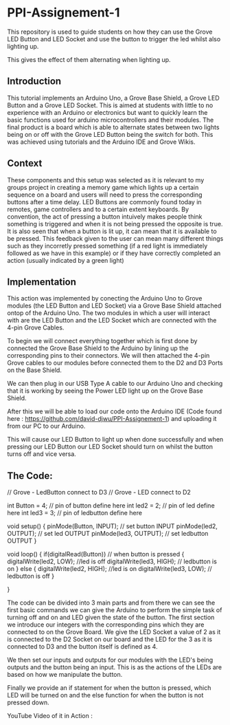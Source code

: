 # PPI-Assignement-1

This repository is used to guide students on how they can use the Grove LED Button and LED Socket and use the button to trigger the led whilst also lighting up.

This gives the effect of them alternating when lighting up.

## Introduction

This tutorial implements an Arduino Uno, a Grove Base Shield, a Grove LED Button and a Grove LED Socket.
This is aimed at students with little to no experience with an Arduino or electronics but want to quickly learn the basic functions used  for arduino microcontrollers and their modules.
The final product is a board which is able to alternate states between two lights being on or off with the Grove LED Button being the switch for both. This was achieved using tutorials and the Arduino IDE and Grove Wikis.

## Context

These components and this setup was selected as it is relevant to my groups project in creating a memory game which lights up a certain sequence on a board and users will need to press the corresponding buttons after a time delay. LED Buttons are commonly found today in remotes, game controllers and to a certain extent keyboards. By convention, the act of pressing a button intuively makes people think something is triggered and when it is not being pressed the opposite is true. It is also seen that when a button is lit up, it can mean that it is available to be pressed. This feedback given to the user can mean many different things such as they incorretly pressed something (if a red light is immediately followed as we have in this example) or if they have correctly completed an action (usually indicated by a green light)

## Implementation

This action was implemented by conecting the Arduino Uno to Grove modules (the LED Button and LED Socket) via a Grove Base Shield attached ontop of the Arduino Uno. The two modules in which a user will interact with are the LED Button and the LED Socket which are connected with the 4-pin Grove Cables.

To begin we will connect everything together which is first done by connected the Grove Base Shield to the Arduino by lining up the corresponding pins to their connectors. We will then attached the 4-pin Grove cables to our modules before connected them to the D2 and D3 Ports on the Base Shield.

We can then plug in our USB Type A cable to our Arduino Uno and checking that it is working by seeing the Power LED light up on the Grove Base Shield. 

After this we will be able to load our code onto the Arduino IDE (Code found here : https://github.com/david-djwu/PPI-Assignement-1) and uploading it from our PC to our Arduino.

This will cause our LED Button to light up when done successfully and when pressing our LED Button our LED Socket should turn on whilst the button turns off and vice versa.

## The Code:

// Grove - LedButton connect to D3
// Grove - LED connect to D2

int Button = 4;                   // pin of button define here
int led2 = 2;                     // pin of led define here
int led3 = 3;                     // pin of ledbutton define here

void setup()
{
    pinMode(Button, INPUT);                // set button INPUT
    pinMode(led2, OUTPUT);                 // set led OUTPUT
    pinMode(led3, OUTPUT);                 // set ledbutton OUTPUT
}

void loop()
{
    if(digitalRead(Button))    // when button is pressed
    {
        digitalWrite(led2, LOW);  //led is off
        digitalWrite(led3, HIGH); // ledbutton is on
    }
    else
    {
        digitalWrite(led2, HIGH); //led is on
        digitalWrite(led3, LOW);  // ledbutton is off
    }
    
}

The code can be divided into 3 main parts and from there we can see the first basic commands we can give the Arduino to perform the simple task of turning off and on and LED given the state of the button. The first section we introduce our integers with the corresponding pins which they are connected to on the Grove Board. We give the LED Socket a value of 2 as it is connected to the D2 Socket on our board and the LED for the 3 as it is connected to D3 and the button itself is defined as 4.

We then set our inputs and outputs for our modules with the LED's being outputs and the button being an input. This is as the actions of the LEDs are based on how we manipulate the button.

Finally we provide an if statement for when the button is pressed, which LED will be turned on and the else function for when the button is not pressed down.

YouTube Video of it in Action : 
